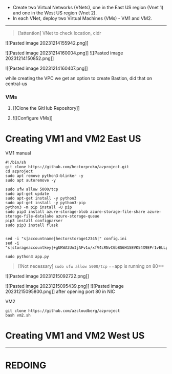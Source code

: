 - Create two Virtual Networks (VNets), one in the East US region (Vnet 1) and one in the West US region (Vnet 2).
 - In each VNet, deploy two Virtual Machines (VMs) - VM1 and VM2.
---

> [!attention] VNet to check location,  cidr


![[Pasted image 20231214155942.png]]

![[Pasted image 20231214160004.png]]
![[Pasted image 20231214150852.png]]

![[Pasted image 20231214160407.png]]


while creating the VPC we get an option to create Bastion, did that on central-us


### VMs
1. [[Clone the GitHub Repository]]

2. ![[Configure VMs]]

# Creating VM1 and VM2 East US
VM1 manual
```
#!/bin/sh
git clone https://github.com/hectorproko/azproject.git
cd azproject
sudo apt remove python3-blinker -y
sudo apt autoremove -y

sudo ufw allow 5000/tcp
sudo apt-get update
sudo apt-get install -y python3
sudo apt-get install -y python3-pip
python3 -m pip install -U pip
sudo pip3 install azure-storage-blob azure-storage-file-share azure-storage-file-datalake azure-storage-queue
pip3 install configparser
sudo pip3 install flask


sed -i "s|accountname|hectorstorage12345|" config.ini
sed -i "s|storageaccountkey|+gUKWA3UnIjAFv1u/xfV4cRNvCGbBS6H1SEVK54X9EPr1vELLpGQm2j3uYb1cefZnY/X5bYwPng/+AStbD71PA==|" config.ini

sudo python3 app.py
```


> [!Not necessary]
>  `sudo ufw allow 5000/tcp` ==app is running on 80==


![[Pasted image 20231215092722.png]]

![[Pasted image 20231215095439.png]]
![[Pasted image 20231215095800.png]]
after opening port 80 in NIC


VM2
```
git clone https://github.com/azcloudberg/azproject
bash vm2.sh
```

# Creating VM1 and VM2 West US






---

# REDOING